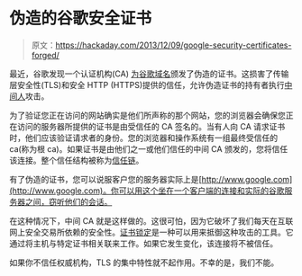 # 伪造的谷歌安全证书

> 原文：<https://hackaday.com/2013/12/09/google-security-certificates-forged/>

最近，谷歌发现一个认证机构(CA) [为谷歌域名](http://googleonlinesecurity.blogspot.com/2013/12/further-improving-digital-certificate.html)颁发了伪造的证书。这损害了传输层安全性(TLS)和安全 HTTP (HTTPS)提供的信任，允许伪造证书的持有者执行[中间人](http://en.wikipedia.org/wiki/Man-in-the-middle_attack)攻击。

为了验证您正在访问的网站确实是他们所声称的那个网站，您的浏览器会确保您正在访问的服务器所提供的证书是由受信任的 CA 签名的。当有人向 CA 请求证书时，他们应该验证请求者的身份。您的浏览器和操作系统有一组最终受信任的 ca(称为根 ca)。如果证书是由他们之一或他们信任的中间 CA 颁发的，您将信任该连接。整个信任结构被称为[信任链](http://en.wikipedia.org/wiki/Chain_of_trust)。

有了伪造的证书，您可以说服客户您的服务器实际上是[http://www.google.com](http://www.google.com)。你可以用这个坐在一个客户端的连接和实际的谷歌服务器之间，窃听他们的会话。

在这种情况下，中间 CA 就是这样做的。这很可怕，因为它破坏了我们每天在互联网上安全交易所依赖的安全性。[证书锁定](https://www.owasp.org/index.php/Certificate_and_Public_Key_Pinning)是一种可以用来抵御这种攻击的工具。它通过将主机与特定证书相关联来工作。如果它发生变化，该连接将不被信任。

如果你不信任权威机构，TLS 的集中特性就不起作用。不幸的是，我们不能。
